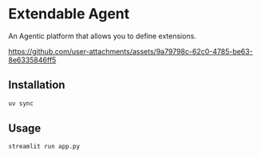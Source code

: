 # Extendable Agent

An Agentic platform that allows you to define extensions.



https://github.com/user-attachments/assets/9a79798c-62c0-4785-be63-8e6335846ff5



## Installation

```bash
uv sync
```

## Usage

```bash
streamlit run app.py

```
